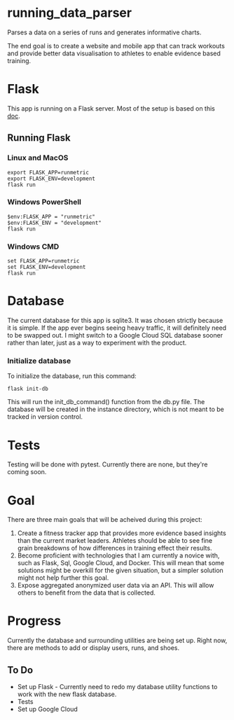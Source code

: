 # running_data_parser
Parses a data on a series of runs and generates informative charts.

The end goal is to create a website and mobile app that can track workouts and provide better data visualisation to athletes to enable evidence based training.

# Flask
This app is running on a Flask server. Most of the setup is based on this [doc](http://flask.pocoo.org/docs/1.0/tutorial/factory/).
## Running Flask
### Linux and MacOS
```
export FLASK_APP=runmetric
export FLASK_ENV=development
flask run
```
### Windows PowerShell
```
$env:FLASK_APP = "runmetric"
$env:FLASK_ENV = "development"
flask run
```
### Windows CMD
```
set FLASK_APP=runmetric
set FLASK_ENV=development
flask run
```

# Database
The current database for this app is sqlite3. It was chosen strictly because it is simple. If the app ever begins seeing heavy traffic, it will definitely need to be swapped out. I might switch to a Google Cloud SQL database sooner rather than later, just as a way to experiment with the product.
### Initialize database
To initialize the database, run this command:
```
flask init-db
```
This will run the init_db_command() function from the db.py file. The database will be created in the instance directory, which is not meant to be tracked in version control.

# Tests
Testing will be done with pytest. Currently there are none, but they're coming soon.

# Goal
There are three main goals that will be acheived during this project:

1. Create a fitness tracker app that provides more evidence based insights than the current market leaders. Athletes should be able to see fine grain breakdowns of how differences in training effect their results.
2. Become proficient with technologies that I am currently a novice with, such as Flask, Sql, Google Cloud, and Docker. This will mean that some solutions might be overkill for the given situation, but a simpler solution might not help further this goal. 
3. Expose aggregated anonymized user data via an API. This will allow others to benefit from the data that is collected.

# Progress
Currently the database and surrounding utilities are being set up. Right now, there are methods to add or display users, runs, and shoes.

## To Do
* Set up Flask - Currently need to redo my database utility functions to work with the new flask database.
* Tests
* Set up Google Cloud
